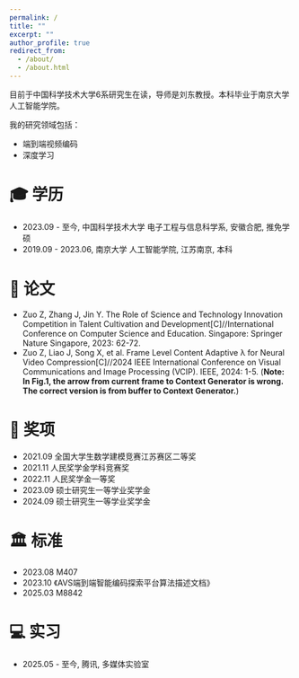 ```yaml
---
permalink: /
title: ""
excerpt: ""
author_profile: true
redirect_from: 
  - /about/
  - /about.html
---
```


<!-- {% if site.google_scholar_stats_use_cdn %}
{% assign gsDataBaseUrl = "https://cdn.jsdelivr.net/gh/" | append: site.repository | append: "@" %}
{% else %}
{% assign gsDataBaseUrl = "https://raw.githubusercontent.com/" | append: site.repository | append: "/" %}
{% endif %}
{% assign url = gsDataBaseUrl | append: "google-scholar-stats/gs_data_shieldsio.json" %} -->

<span class='anchor' id='about-me'></span>

目前于中国科学技术大学6系研究生在读，导师是刘东教授。本科毕业于南京大学人工智能学院。
 <!-- <a href='https://scholar.google.com/citations?user=79nbT9AAAAAJ'><img src="https://img.shields.io/endpoint?url={{ url | url_encode }}&logo=Google%20Scholar&labelColor=f6f6f6&color=9cf&style=flat&label=引用"></a>。 -->

我的研究领域包括：
- 端到端视频编码
- 深度学习

  


<span class='anchor' id='-xl'></span>

# 🎓 学历
- 2023.09 - 至今, 中国科学技术大学 电子工程与信息科学系, 安徽合肥, 推免学硕 
- 2019.09 - 2023.06, 南京大学 人工智能学院, 江苏南京, 本科
 
<span class='anchor' id='-lwzl'></span>

# 📝 论文
-	Zuo Z, Zhang J, Jin Y. The Role of Science and Technology Innovation Competition in Talent Cultivation and Development[C]//International Conference on Computer Science and Education. Singapore: Springer Nature Singapore, 2023: 62-72.
- Zuo Z, Liao J, Song X, et al. Frame Level Content Adaptive λ for Neural Video Compression[C]//2024 IEEE International Conference on Visual Communications and Image Processing (VCIP). IEEE, 2024: 1-5. (**Note: In Fig.1, the arrow from current frame to Context Generator is wrong. The correct version is from buffer to Context Generator.**)


<span class='anchor' id='-ryjx'></span>

# 🏅 奖项
- 2021.09 全国大学生数学建模竞赛江苏赛区二等奖 
- 2021.11 人民奖学金学科竞赛奖  
- 2022.11 人民奖学金一等奖 
- 2023.09 硕士研究生一等学业奖学金
- 2024.09 硕士研究生一等学业奖学金   

<span class='anchor' id='-xshy'></span>

# 🏛️ 标准
- 2023.08 M407
- 2023.10 《AVS端到端智能编码探索平台算法描述文档》
- 2025.03 M8842

<span class='anchor' id='-gzsx'></span>

# 💻 实习
- 2025.05 - 至今, 腾讯, 多媒体实验室
